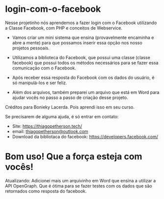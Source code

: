 # login-com-o-facebook
Nesse projetinho nós aprendemos a fazer login com o Facebook utilizando a Classe Facebook, com PHP e conceitos de Webservice.

- Vamos criar um mini sistema que ensina (provavelmente encaminha e abre a mente) para que possamos inserir essa opção nos nosso projetos pessoais. 

- Utilizamos a biblioteca do Facebook, que possui uma classe (classe facebook) que possui todos os métodos necessários para se fazer essa comunicação com o Facebook. 

- Após receber essa resposta do Facebook com os dados do usuário, é só manipulá-los e ser feliz.

- Além dos arquivos, também preparei um arquivo que está em Word para ajudar vocês no passo a passo de criação desse projeto. 

Créditos para Bonieky Lacerda. Pois aprendi isso em seu curso.

Se precisarem de alguma ajuda, é só entrar em contato: 

- Site: https://thiagopetherson.tech/
- email: thiagopetherson@outlook.com
- Download da bibliotaca do facebook: https://developers.facebook.com/

# Bom uso! Que a força esteja com vocês! 

Atualizando: Adicionei mais um arquivinho em Word que ensina a utilizar a API OpenGraph. Que é ótima para se fazer testes com os dados que são retornados como resposta do facebook. 

